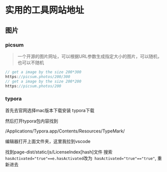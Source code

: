 # 实用的工具网站地址

## 图片

### picsum
> 一个开源的图片网址，可以根据URL参数生成指定大小的图片，可以随机，也可以不随机
```js
// get a image by the size 200*300
https://picsum.photos/200/300
// get a image by the size 200*200
https://picsum.photos/200
```

### typora
首先去官网选择mac版本下载安装 typora下载

然后打开typora包内容找到

/Applications/Typora.app/Contents/Resources/TypeMark/ 

编辑器打开上面文件夹，这里我拉到vscode

找到page-dist/static/js/LicenseIndex[hash]文件
搜索` hasActivated="true"==e.hasActivated`改为` hasActivated="true"=="true"`, 重新进去